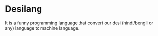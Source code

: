 # Desilang
It is a funny programming language that convert our desi (hindi/bengli or any) language to machine language.
